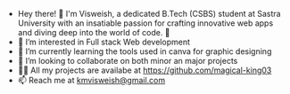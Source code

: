 
- Hey there! 👋 I'm Visweish, a dedicated B.Tech (CSBS) student at Sastra University with an insatiable passion for crafting innovative web apps and diving deep into the world of code. 🚀
- 👀 I’m interested in Full stack Web development
- 🌱 I’m currently learning the tools used in canva for graphic designing
- 💞️ I’m looking to collaborate on both minor an major projects
- 👨‍💻 All my projects are availabe at https://github.com/magical-king03
- 📫 Reach me at kmvisweish@gmail.com

<!---
magical-king03/magical-king03 is a ✨ special ✨ repository because its `README.md` (this file) appears on your GitHub profile.
You can click the Preview link to take a look at your changes.
--->
